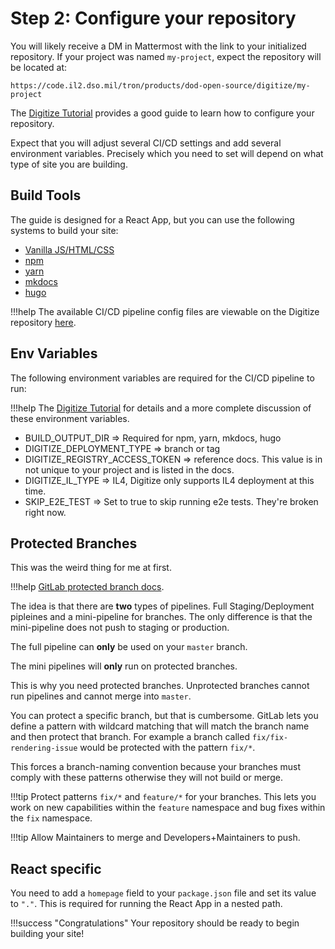 # Step 2: Configure your repository

You will likely receive a DM in Mattermost with the link to your initialized repository. If your project was named `my-project`, expect the repository will be located at: 
```
https://code.il2.dso.mil/tron/products/dod-open-source/digitize/my-project
```

The [Digitize Tutorial](https://confluence.il2.dso.mil/display/puckboardhelp/Common+API%3A+How+to+use+your+Scratch+Space+in+a+Digitize+Application) provides a good guide to learn how to configure your repository.

Expect that you will adjust several CI/CD settings and add several environment variables. Precisely which you need to set will depend on what type of site you are building. 

## Build Tools

The guide is designed for a React App, but you can use the following systems to build your site:

- [Vanilla JS/HTML/CSS](https://code.il2.dso.mil/tron/products/digitize/digitize-pipeline/-/blob/master/vanilla.yml)
- [npm](https://code.il2.dso.mil/tron/products/digitize/digitize-pipeline/-/blob/master/npm.yml)
- [yarn](https://code.il2.dso.mil/tron/products/digitize/digitize-pipeline/-/blob/master/yarn.yml)
- [mkdocs](https://code.il2.dso.mil/tron/products/digitize/digitize-pipeline/-/blob/master/mkdocs.yml)
- [hugo](https://code.il2.dso.mil/tron/products/digitize/digitize-pipeline/-/blob/master/hugo.yml)

!!!help
    The available CI/CD pipeline config files are viewable on the Digitize repository [here](https://code.il2.dso.mil/tron/products/digitize/digitize-pipeline).

## Env Variables

The following environment variables are required for the CI/CD pipeline to run:

!!!help
    The [Digitize Tutorial](https://confluence.il2.dso.mil/display/puckboardhelp/Common+API%3A+How+to+use+your+Scratch+Space+in+a+Digitize+Application) for details and a more complete discussion of these environment variables.

- BUILD_OUTPUT_DIR => Required for npm, yarn, mkdocs, hugo
- DIGITIZE_DEPLOYMENT_TYPE => branch or tag
- DIGITIZE_REGISTRY_ACCESS_TOKEN => reference docs. This value is in not unique to your project and is listed in the docs.
- DIGITIZE_IL_TYPE => IL4, Digitize only supports IL4 deployment at this time.
- SKIP_E2E_TEST => Set to true to skip running e2e tests. They're broken right now.

## Protected Branches

This was the weird thing for me at first.

!!!help
    [GitLab protected branch docs](https://docs.gitlab.com/ee/user/project/protected_branches.html).

The idea is that there are **two** types of pipelines. Full Staging/Deployment pipleines and a mini-pipeline for branches. The only difference is that the mini-pipeline does not push to staging or production.

The full pipeline can **only** be used on your `master` branch.

The mini pipelines will **only** run on protected branches.

This is why you need protected branches. Unprotected branches cannot run pipelines and cannot merge into `master`.

You can protect a specific branch, but that is cumbersome. GitLab lets you define a pattern with wildcard matching that will match the branch name and then protect that branch. For example a branch called `fix/fix-rendering-issue` would be protected with the pattern `fix/*`.

This forces a branch-naming convention because your branches must comply with these patterns otherwise they will not build or merge.

!!!tip 
    Protect patterns `fix/*` and `feature/*` for your branches. This lets you work on new capabilities within the `feature` namespace and bug fixes within the `fix` namespace.

!!!tip
    Allow Maintainers to merge and Developers+Maintainers to push.

## React specific

You need to add a `homepage` field to your `package.json` file and set its value to `"."`. This is required for running the React App in a nested path.

!!!success "Congratulations"
    Your repository should be ready to begin building your site!

